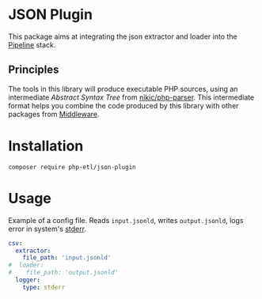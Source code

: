 # JSON Plugin
This package aims at integrating the json extractor and loader into the
[Pipeline](https://github.com/php-etl/pipeline) stack.

## Principles
The tools in this library will produce executable PHP sources, using an intermediate _Abstract Syntax Tree_ from
[nikic/php-parser](https://github.com/nikic/PHP-Parser). This intermediate format helps you combine
the code produced by this library with other packages from [Middleware](https://github.com/php-etl).

# Installation
```
composer require php-etl/json-plugin
```

# Usage
Example of a config file. Reads `input.jsonld`, writes `output.jsonld`, logs error in system's [stderr](https://en.wikipedia.org/wiki/Standard_streams#Standard_error_(stderr)).
```yaml
csv:
  extractor:
    file_path: 'input.jsonld'
#  loader:
#    file_path: 'output.jsonld'
  logger:
    type: stderr
```
